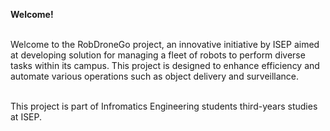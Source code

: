 **Welcome!**<br><br>

Welcome to the RobDroneGo project, an innovative initiative by ISEP aimed at developing solution for managing a fleet of robots to perform diverse tasks within its campus. This project is designed to enhance efficiency and automate various operations such as object delivery and surveillance. <br><br>

This project is part of Infromatics Engineering students third-years studies at ISEP.

